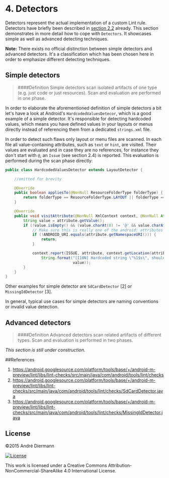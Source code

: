 # 4. Detectors
Detectors represent the actual implementation of a custom Lint rule. Detectors have briefly been described in [section 2.2](../2_lint_basics/#22-detector) already. This section demonstrates in more detail how to cope with `Detectors`. It showcases simple as well as advanced detecting techniques.

**Note:** There exists no official distinction between simple detectors and advanced detectors. It's a classification which has been chosen here in order to emphasize different detecting techniques.

## Simple detectors

>####Definition
> Simple detectors scan isolated artifacts of one type
(e.g. just code or just resources). Scan and evaluation are performed in one phase.

In order to elaborate the aforementioned definition of simple detectors a bit let's have a look at Android's `HardcodedValuesDetecor`, which is a good example of a simple detector. It's responsible for detecting hardcoded values, which means you have defined values in your layouts or menus directly instead of referencing them from a dedicated `strings.xml` file.

In order to detect such flaws only layout or menu files are scanned. In each file all value-containing attributes, such as `text` or `hint`, are visited. Their values are evaluated and in case they are no references, for instance they don't start with `@`, an `Issue` (see section 2.4) is reported. This evaluation is performed during the scan phase directly:

```java
public class HardcodedValuesDetector extends LayoutDetector {

    //omitted for brevity

    @Override
    public boolean appliesTo(@NonNull ResourceFolderType folderType) {
        return folderType == ResourceFolderType.LAYOUT || folderType == ResourceFolderType.MENU;
    }

    @Override
    public void visitAttribute(@NonNull XmlContext context, @NonNull Attr attribute) {
        String value = attribute.getValue();
        if (!value.isEmpty() && (value.charAt(0) != '@' && value.charAt(0) != '?')) {
            // Make sure this is really one of the android: attributes
            if (!ANDROID_URI.equals(attribute.getNamespaceURI())) {
                return;
            }

            context.report(ISSUE, attribute, context.getLocation(attribute),
                String.format("[I18N] Hardcoded string \"%1$s\", should use `@string` resource",
                              value));
        }
    }
}
```

Other examples for simple detector are `SdCardDetector` [2] or `MissingIdDetector` [3].

In general, typical use cases for simple detectors are naming conventions or invalid value detection.

## Advanced detectors

>####Definition
> Advanced detectors scan related artifacts of different types.
Scan and evaluation is performed in two phases.

*This section is still under construction.*

##References
1. https://android.googlesource.com/platform/tools/base/+/android-m-preview/lint/libs/lint-checks/src/main/java/com/android/tools/lint/checks
2. https://android.googlesource.com/platform/tools/base/+/android-m-preview/lint/libs/lint-checks/src/main/java/com/android/tools/lint/checks/SdCardDetector.java
3. https://android.googlesource.com/platform/tools/base/+/android-m-preview/lint/libs/lint-checks/src/main/java/com/android/tools/lint/checks/MissingIdDetector.java

## License
&copy;2015 André Diermann

[![License](https://i.creativecommons.org/l/by-nc-sa/4.0/88x31.png)](http://creativecommons.org/licenses/by-nc-sa/4.0/)

This work is licensed under a Creative Commons Attribution-NonCommercial-ShareAlike 4.0 International License.
